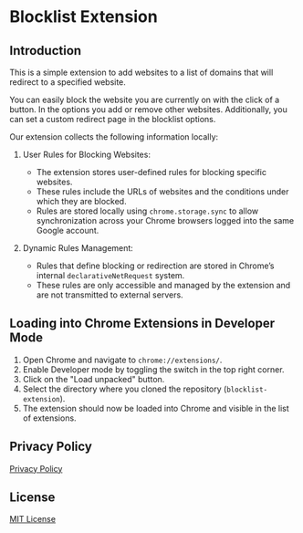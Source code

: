 # Blocklist Extension

## Introduction
This is a simple extension to add websites to a list of domains that will redirect to a specified website.

You can easily block the website you are currently on with the click of a button. In the options you add or remove other websites. Additionally, you can set a custom redirect page in the blocklist options.

Our extension collects the following information locally:

1. User Rules for Blocking Websites:
   - The extension stores user-defined rules for blocking specific websites.
   - These rules include the URLs of websites and the conditions under which they are blocked.
   - Rules are stored locally using `chrome.storage.sync` to allow synchronization across your Chrome browsers logged into the same Google account.

2. Dynamic Rules Management:
   - Rules that define blocking or redirection are stored in Chrome’s internal `declarativeNetRequest` system.
   - These rules are only accessible and managed by the extension and are not transmitted to external servers.

## Loading into Chrome Extensions in Developer Mode
1. Open Chrome and navigate to `chrome://extensions/`.
2. Enable Developer mode by toggling the switch in the top right corner.
3. Click on the "Load unpacked" button.
4. Select the directory where you cloned the repository (`blocklist-extension`).
5. The extension should now be loaded into Chrome and visible in the list of extensions.

## Privacy Policy
[Privacy Policy](./PRIVACY_POLICY.MD)

## License
[MIT License](./LICENSE.md)
